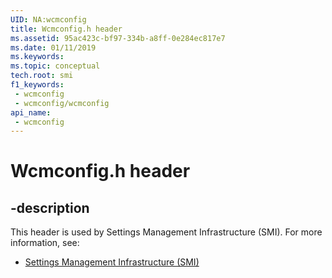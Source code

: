 ```yaml
---
UID: NA:wcmconfig
title: Wcmconfig.h header
ms.assetid: 95ac423c-bf97-334b-a8ff-0e284ec817e7
ms.date: 01/11/2019
ms.keywords: 
ms.topic: conceptual
tech.root: smi
f1_keywords:
 - wcmconfig
 - wcmconfig/wcmconfig
api_name:
 - wcmconfig
---
```


# Wcmconfig.h header


## -description

This header is used by Settings Management Infrastructure (SMI). For more information, see:

- [Settings Management Infrastructure (SMI)](../_smi/index.md)

